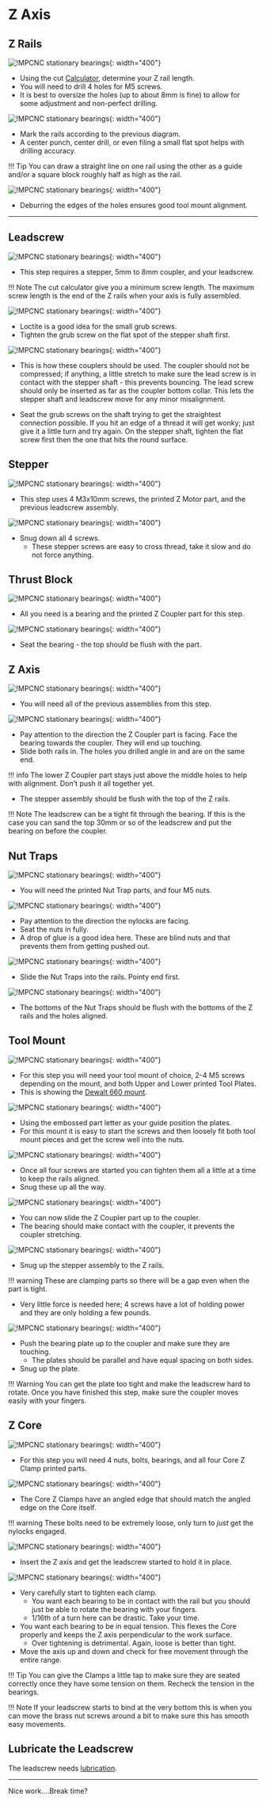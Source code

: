 # Z Axis

## Z Rails
![!MPCNC stationary bearings](https://www.v1engineering.com/wp-content/uploads/2015/08/zrail.jpg){: width="400"}

* Using the cut [Calculator](calculator.md), determine your Z rail length.
* You will need to drill 4 holes for M5 screws.
* It is best to oversize the holes (up to about 8mm is fine) to allow for some adjustment and non-perfect drilling.

![!MPCNC stationary bearings](https://www.v1engineering.com/wp-content/uploads/2020/06/RailMark-scaled.jpg){: width="400"}

* Mark the rails according to the previous diagram.
* A center punch, center drill, or even filing a small flat spot helps with drilling accuracy.

!!! Tip
    You can draw a straight line on one rail using the other as a guide and/or a square block roughly half as high as the rail.

![!MPCNC stationary bearings](https://www.v1engineering.com/wp-content/uploads/2020/06/RailHole-scaled.jpg){: width="400"}

* Deburring the edges of the holes ensures good tool mount alignment.
___

## Leadscrew

![!MPCNC stationary bearings](https://www.v1engineering.com/wp-content/uploads/2020/06/T8Parts-scaled.jpg){: width="400"}

* This step requires a stepper, 5mm to 8mm coupler, and your leadscrew.

!!! Note
    The cut calculator give you a minimum screw length. The maximum screw length is the end of the Z rails when your axis is fully assembled.

![!MPCNC stationary bearings](https://www.v1engineering.com/wp-content/uploads/2020/06/T8Assm-scaled.jpg){: width="400"}

* Loctite is a good idea for the small grub screws.
* Tighten the grub screw on the flat spot of the stepper shaft first.

![!MPCNC stationary bearings](https://www.v1engineering.com/wp-content/uploads/2018/07/Coupler-use.jpg){: width="400"}

* This is how these couplers should be used. The coupler should not be compressed; if anything, a little stretch to make sure the lead screw is in contact with the stepper shaft - this prevents bouncing. The lead screw should only be inserted as far as the coupler bottom collar. This lets the stepper shaft and leadscrew move for any minor misalignment.

* Seat the grub screws on the shaft trying to get the straightest connection possible. If you hit an edge of a thread it will get wonky; just give it a little turn and try again. On the stepper shaft, tighten the flat screw first then the one that hits the round surface.

## Stepper

![!MPCNC stationary bearings](https://www.v1engineering.com/wp-content/uploads/2020/06/StepParts-scaled.jpg){: width="400"}

* This step uses 4 M3x10mm screws, the printed Z Motor part, and the previous leadscrew assembly.

![!MPCNC stationary bearings](https://www.v1engineering.com/wp-content/uploads/2020/06/StepAssm-scaled.jpg){: width="400"}

* Snug down all 4 screws.
    * These stepper screws are easy to cross thread, take it slow and do not force anything.

## Thrust Block

![!MPCNC stationary bearings](https://www.v1engineering.com/wp-content/uploads/2020/06/ThrustB-scaled.jpg){: width="400"}

* All you need is a bearing and the printed Z Coupler part for this step.

![!MPCNC stationary bearings](https://www.v1engineering.com/wp-content/uploads/2020/06/ThrustAssm-scaled.jpg){: width="400"}

* Seat the bearing - the top should be flush with the part.

## Z Axis

![!MPCNC stationary bearings](https://www.v1engineering.com/wp-content/uploads/2020/06/Z1-scaled.jpg){: width="400"}

* You will need all of the previous assemblies from this step.

![!MPCNC stationary bearings](https://www.v1engineering.com/wp-content/uploads/2020/06/Z2-scaled.jpg){: width="400"}

* Pay attention to the direction the Z Coupler part is facing. Face the bearing towards the coupler. They will end up touching.
* Slide both rails in. The holes you drilled angle in and are on the same end.

!!! info
    The lower Z Coupler part stays just above the middle holes to help with alignment. Don't push it
    all together yet.

* The stepper assembly should be flush with the top of the Z rails.

!!! Note
    The leadscrew can be a tight fit through the bearing. If this is the case you can sand the top 30mm or so of the leadscrew and put the bearing on before the coupler.

## Nut Traps

![!MPCNC stationary bearings](https://www.v1engineering.com/wp-content/uploads/2020/06/NutParts-scaled.jpg){: width="400"}

* You will need the printed Nut Trap parts, and four M5 nuts.

![!MPCNC stationary bearings](https://www.v1engineering.com/wp-content/uploads/2020/06/NutAssm-scaled.jpg){: width="400"}

* Pay attention to the direction the nylocks are facing.
* Seat the nuts in fully.
* A drop of glue is a good idea here. These are blind nuts and that prevents them from getting pushed out.

![!MPCNC stationary bearings](https://www.v1engineering.com/wp-content/uploads/2020/06/Z3-scaled.jpg){: width="400"}

* Slide the Nut Traps into the rails. Pointy end first.

![!MPCNC stationary bearings](https://www.v1engineering.com/wp-content/uploads/2020/06/Z4-scaled.jpg){: width="400"}

* The bottoms of the Nut Traps should be flush with the bottoms of the Z rails and the holes aligned.

## Tool Mount

![!MPCNC stationary bearings](https://www.v1engineering.com/wp-content/uploads/2020/06/Mount1-scaled.jpg){: width="400"}

* For this step you will need your tool mount of choice, 2-4 M5 screws depending on the mount, and both Upper and Lower printed Tool Plates.
* This is showing the [Dewalt 660 mount](https://github.com/V1EngineeringInc/MPCNC_Primo_Tool_Mounts/tree/master/DeWalt%20660%20-%20Primo).

![!MPCNC stationary bearings](https://www.v1engineering.com/wp-content/uploads/2020/06/Mount2-scaled.jpg){: width="400"}

* Using the embossed part letter as your guide position the plates.
* For this mount it is easy to start the screws and then loosely fit both tool mount pieces and get the screw well into the nuts.

![!MPCNC stationary bearings](https://www.v1engineering.com/wp-content/uploads/2020/06/Mount3-scaled.jpg){: width="400"}

* Once all four screws are started you can tighten them all a little at a time to keep the rails aligned.
* Snug these up all the way.

![!MPCNC stationary bearings](https://www.v1engineering.com/wp-content/uploads/2020/06/Clamp1-scaled.jpg){: width="400"}

* You can now slide the Z Coupler part up to the coupler.
* The bearing should make contact with the coupler, it prevents the coupler stretching.

![!MPCNC stationary bearings](https://www.v1engineering.com/wp-content/uploads/2020/06/Clamp2-scaled.jpg){: width="400"}

* Snug up the stepper assembly to the Z rails.

!!! warning
    These are clamping parts so there will be a gap even when the part is tight.

* Very little force is needed here; 4 screws have a lot of holding power and they are only holding a few pounds.

![!MPCNC stationary bearings](https://www.v1engineering.com/wp-content/uploads/2020/06/Clamp3-scaled.jpg){: width="400"}

* Push the bearing plate up to the coupler and make sure they are touching.
    * The plates should be parallel and have equal spacing on both sides.
* Snug up the plate.

!!! Warning
     You can get the plate too tight and make the leadscrew hard to rotate. Once you have finished this step, make sure the coupler moves easily with your fingers.

## Z Core

![!MPCNC stationary bearings](https://www.v1engineering.com/wp-content/uploads/2020/06/ZCoreP-scaled.jpg){: width="400"}

* For this step you will need 4 nuts, bolts, bearings, and all four Core Z Clamp printed parts.

![!MPCNC stationary bearings](https://www.v1engineering.com/wp-content/uploads/2020/06/ZCoreAssm-scaled.jpg){: width="400"}

* The Core Z Clamps have an angled edge that should match the angled edge on the Core itself.

!!! warning
    These bolts need to be extremely loose, only turn to _just_ get the nylocks engaged.

![!MPCNC stationary bearings](https://www.v1engineering.com/wp-content/uploads/2020/06/ZCoreFit-scaled.jpg){: width="400"}

* Insert the Z axis and get the leadscrew started to hold it in place.

![!MPCNC stationary bearings](https://www.v1engineering.com/wp-content/uploads/2020/06/ZCoreAdj-scaled.jpg){: width="400"}

* Very carefully start to tighten each clamp.
    * You want each bearing to be in contact with the rail but you should just be able to rotate the bearing with your fingers.
    * 1/16th of a turn here can be drastic. Take your time.
* You want each bearing to be in equal tension. This flexes the Core properly and keeps the Z axis perpendicular to the work surface.
    * Over tightening is detrimental. Again, loose is better than tight.
* Move the axis up and down and check for free movement through the entire range.

!!! Tip
    You can give the Clamps a little tap to make sure they are seated correctly once they have some tension on them. Recheck the tension in the bearings.

!!! Note
    If your leadscrew starts to bind at the very bottom this is when you can move the brass nut screws around a bit to make sure this has smooth easy movements.

## **Lubricate the Leadscrew**

The leadscrew needs [lubrication](https://shop.v1engineering.com/products/super-lube-silicone-lubricating-grease-with-syncolon-ptfe).
___

Nice work....Break time?
